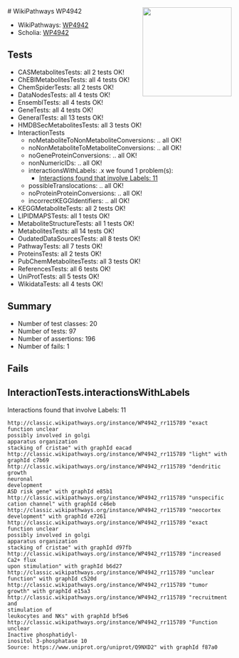 <img style="float: right; width: 200px" src="https://upload.wikimedia.org/wikipedia/commons/thumb/8/83/Wplogo_with_text_500.png/640px-Wplogo_with_text_500.png" />
# WikiPathways WP4942

* WikiPathways: [WP4942](https://wikipathways.org/pathways/WP4942)
* Scholia: [WP4942](https://scholia.toolforge.org/wikipathways/WP4942)
## Tests
* CASMetabolitesTests: all 2 tests OK!
* ChEBIMetabolitesTests: all 4 tests OK!
* ChemSpiderTests: all 2 tests OK!
* DataNodesTests: all 4 tests OK!
* EnsemblTests: all 4 tests OK!
* GeneTests: all 4 tests OK!
* GeneralTests: all 13 tests OK!
* HMDBSecMetabolitesTests: all 3 tests OK!
* InteractionTests
    * noMetaboliteToNonMetaboliteConversions: .. all OK!
    * noNonMetaboliteToMetaboliteConversions: .. all OK!
    * noGeneProteinConversions: .. all OK!
    * nonNumericIDs: .. all OK!
    * interactionsWithLabels: .x we found 1 problem(s):
        * [Interactions found that involve Labels: 11](#fe97a8b9)
    * possibleTranslocations: .. all OK!
    * noProteinProteinConversions: .. all OK!
    * incorrectKEGGIdentifiers: .. all OK!
* KEGGMetaboliteTests: all 2 tests OK!
* LIPIDMAPSTests: all 1 tests OK!
* MetaboliteStructureTests: all 1 tests OK!
* MetabolitesTests: all 14 tests OK!
* OudatedDataSourcesTests: all 8 tests OK!
* PathwayTests: all 7 tests OK!
* ProteinsTests: all 2 tests OK!
* PubChemMetabolitesTests: all 3 tests OK!
* ReferencesTests: all 6 tests OK!
* UniProtTests: all 5 tests OK!
* WikidataTests: all 4 tests OK!


## Summary

* Number of test classes: 20
* Number of tests: 97
* Number of assertions: 196
* Number of fails: 1

## Fails

<a name="fe97a8b9" />

## InteractionTests.interactionsWithLabels

Interactions found that involve Labels: 11
```
http://classic.wikipathways.org/instance/WP4942_rr115789 "exact function unclear
possibly involved in golgi
apparatus organization
stacking of cristae" with graphId eacad
http://classic.wikipathways.org/instance/WP4942_rr115789 "light" with graphId c7b69
http://classic.wikipathways.org/instance/WP4942_rr115789 "dendritic growth
neuronal 
development
ASD risk gene" with graphId e85b1
http://classic.wikipathways.org/instance/WP4942_rr115789 "unspecific 
cation channel" with graphId c46eb
http://classic.wikipathways.org/instance/WP4942_rr115789 "neocortex 
development" with graphId e7261
http://classic.wikipathways.org/instance/WP4942_rr115789 "exact function unclear
possibly involved in golgi
apparatus organization
stacking of cristae" with graphId d97fb
http://classic.wikipathways.org/instance/WP4942_rr115789 "increased Ca2+ flux
upon stimulation" with graphId b6d27
http://classic.wikipathways.org/instance/WP4942_rr115789 "unclear 
function" with graphId c520d
http://classic.wikipathways.org/instance/WP4942_rr115789 "tumor growth" with graphId e15a3
http://classic.wikipathways.org/instance/WP4942_rr115789 "recruitment and 
stimulation of
leukocytes and NKs" with graphId bf5e6
http://classic.wikipathways.org/instance/WP4942_rr115789 "Function unclear
Inactive phosphatidyl-
inositol 3-phosphatase 10
Source: https://www.uniprot.org/uniprot/Q9NXD2" with graphId f87a0
```

